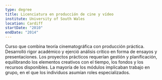 ```yaml
---
type: degree
title: Licenciatura en producción de cine y vídeo
institute: University of South Wales
location: Cardiff
startDate: "2010"
endDate: "2014"
---
```


Curso que combina teoría cinematográfica con producción práctica. Desarrolló rigor académico y ejerció análisis crítico en forma de ensayos y presentaciones. Los proyectos prácticos requerían gestión y planificación, equilibrando los elementos creativos con el tiempo, los fondos y los recursos disponibles. La mayoría de los módulos implicaban trabajo en grupo, en el que los individuos asumían roles especializados.
